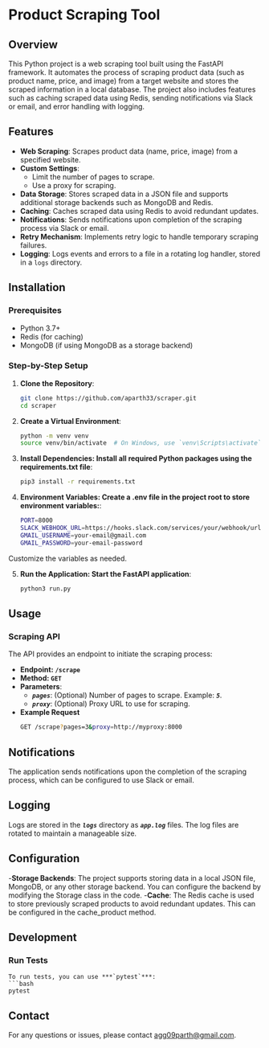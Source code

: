 # Product Scraping Tool

## Overview

This Python project is a web scraping tool built using the FastAPI framework. It automates the process of scraping product data (such as product name, price, and image) from a target website and stores the scraped information in a local database. The project also includes features such as caching scraped data using Redis, sending notifications via Slack or email, and error handling with logging.

## Features

- **Web Scraping**: Scrapes product data (name, price, image) from a specified website.
- **Custom Settings**:
  - Limit the number of pages to scrape.
  - Use a proxy for scraping.
- **Data Storage**: Stores scraped data in a JSON file and supports additional storage backends such as MongoDB and Redis.
- **Caching**: Caches scraped data using Redis to avoid redundant updates.
- **Notifications**: Sends notifications upon completion of the scraping process via Slack or email.
- **Retry Mechanism**: Implements retry logic to handle temporary scraping failures.
- **Logging**: Logs events and errors to a file in a rotating log handler, stored in a `logs` directory.

## Installation

### Prerequisites

- Python 3.7+
- Redis (for caching)
- MongoDB (if using MongoDB as a storage backend)

### Step-by-Step Setup

1. **Clone the Repository**:
   ```bash
   git clone https://github.com/aparth33/scraper.git
   cd scraper

2. **Create a Virtual Environment**:
   ```bash
   python -m venv venv
   source venv/bin/activate  # On Windows, use `venv\Scripts\activate`

3. **Install Dependencies: Install all required Python packages using the requirements.txt file**:
   ```bash
   pip3 install -r requirements.txt

4. **Environment Variables: Create a .env file in the project root to store environment variables:**:
   ```bash
   PORT=8000
   SLACK_WEBHOOK_URL=https://hooks.slack.com/services/your/webhook/url
   GMAIL_USERNAME=your-email@gmail.com
   GMAIL_PASSWORD=your-email-password
Customize the variables as needed.

5. **Run the Application: Start the FastAPI application**:
   ```bash
   python3 run.py

## Usage
### Scraping API
The API provides an endpoint to initiate the scraping process:

- **Endpoint: `/scrape`**
- **Method: `GET`**
- **Parameters**:
    - ***`pages`***: (Optional) Number of pages to scrape. Example: ***`5`***.
    - ***`proxy`***: (Optional) Proxy URL to use for scraping.
- **Example Request**
    ```bash
    GET /scrape?pages=3&proxy=http://myproxy:8000

## Notifications
The application sends notifications upon the completion of the scraping process, which can be configured to use Slack or email.

## Logging
Logs are stored in the ***`logs`*** directory as ***`app.log`*** files. The log files are rotated to maintain a manageable size.

## Configuration
-**Storage Backends**: The project supports storing data in a local JSON file, MongoDB, or any other storage backend. You can configure the backend by modifying the Storage class in the code.
-**Cache**: The Redis cache is used to store previously scraped products to avoid redundant updates. This can be configured in the cache_product method.

## Development
### Run Tests
    To run tests, you can use ***`pytest`***:
    ```bash
    pytest

## Contact
For any questions or issues, please contact agg09parth@gmail.com.

